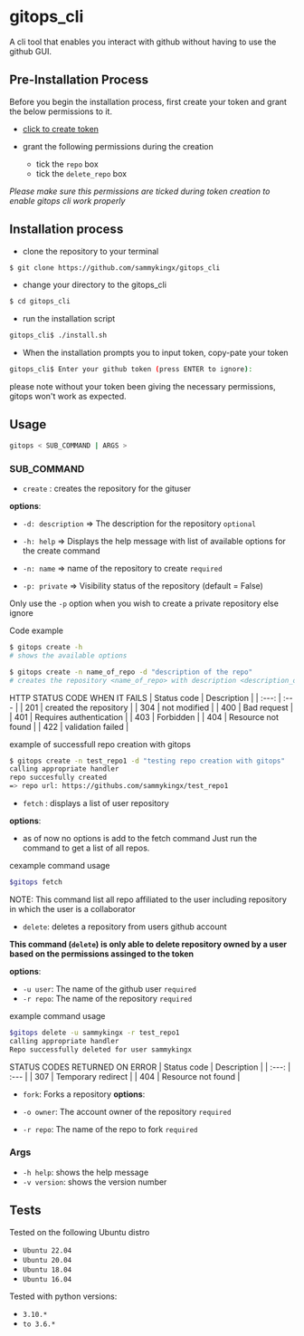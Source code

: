 # gitops_cli

A cli tool that enables you interact with github without having to use the github GUI.

## Pre-Installation Process
Before you begin the installation process, first create your token and grant the below permissions to it.

- [click to create token](https://github.com/settings/tokens)

- grant the following permissions during the creation
	- tick the `repo` box
	- tick the `delete_repo` box

_Please make sure this permissions are ticked during token creation  to enable gitops cli work properly_

## Installation process

- clone the repository to your terminal
```bash
$ git clone https://github.com/sammykingx/gitops_cli
```
- change your directory to the gitops_cli
```bash
$ cd gitops_cli
```
- run the installation script
```bash
gitops_cli$ ./install.sh
```
- When the installation prompts you to input token, copy-pate your token
```bash
gitops_cli$ Enter your github token (press ENTER to ignore):
```
please note without your token been giving the necessary permissions, gitops won't work as expected.

## Usage
```bash
gitops < SUB_COMMAND | ARGS >
```
### SUB_COMMAND
- `create` : creates the repository for the gituser

__options__:
- `-d: description` => The description for the repository `optional`
	
- `-h: help` => Displays the help message with list of available options for the create command

- `-n: name` => name of the repository to create `required`
- `-p: private` => Visibility status of the repository (default = False)

Only use the `-p` option when you wish to create a private repository else ignore

Code example
```bash
$ gitops create -h
# shows the available options

$ gitops create -n name_of_repo -d "description of the repo"
# creates the repository <name_of_repo> with description <description_of_repo>

```
HTTP STATUS CODE WHEN IT FAILS
	| Status code	| Description |
	| :---:		| :---	      |
	| 201        	| created the repository |
	| 304		| not modified |
	| 400		| Bad request |
	| 401		| Requires authentication |
	| 403		| Forbidden |
	| 404		| Resource not found |
	| 422		| validation failed |

example of successfull repo creation with gitops
```bash
$ gitops create -n test_repo1 -d "testing repo creation with gitops"
calling appropriate handler
repo succesfully created
=> repo url: https://githubs.com/sammykingx/test_repo1
```

- `fetch` :  displays a list of user repository

__options__:
- as of now no options is add to the fetch command
Just run the command to get a list of all repos.

cexample command usage
```bash
$gitops fetch
```

NOTE: This command list all repo affiliated to the user including repository in which the user is a collaborator

- `delete`: deletes a repository from users github account

__This command (`delete`) is only able to delete repository owned by a user based on the permissions assinged to the token__

__options__:
- `-u user`: The name of the github user `required`
- `-r repo`: The name of the repository  `required`

example command usage
```bash
$gitops delete -u sammykingx -r test_repo1
calling appropriate handler
Repo successfully deleted for user sammykingx
```

STATUS CODES RETURNED ON ERROR
	| Status code	| Description |
	| :---:		| :---	      |
	| 307		| Temporary redirect |
	| 404		| Resource not found |

- `fork`: Forks a repository
__options__:

- `-o owner`: The account owner of the repository `required`
- `-r repo`: The name of the repo to fork `required`

### Args
- `-h help`: shows the help message
- `-v version`: shows the version number

## Tests
Tested on the following Ubuntu distro
- `Ubuntu 22.04`
- `Ubuntu 20.04`
- `Ubuntu 18.04`
- `Ubuntu 16.04`

Tested with python versions:
- `3.10.*`
- `to 3.6.*`
